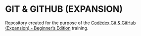 # GIT & GITHUB (EXPANSION)

Repository created for the purpose of the [Codédex Git & GitHub (Expansion) - Beginner’s Edition](https://www.codedex.io/git-github) training.
